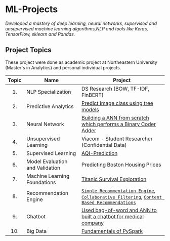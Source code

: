# ML-Projects
*Developed a mastery of deep learning, neural networks, supervised and unsupervised machine learning algorithms,NLP and tools like Keras, TensorFlow, sklearn and Pandas.*


## Project Topics
These project were done as academic project at Northeastern University (Master's in Analytics) and personal individual projects.

| Topic | Name | Project |
|:-----:|------|---------|
| 1.    | NLP Specialization | DS Research (BOW, TF-IDF, FinBERT) |
| 2.    | Predictive Analytics | [Predict Image class using tree models](https://nbviewer.jupyter.org/github/Chauhanshi/Predictive-Analytics/blob/master/Tree%20models%20for%20predicting%20image%20category/Module%203%20Assignment%20_Shivam%20Chauhan_%20RD%20GB%2001312020.pdf) |
| 3. | Neural Network | [Building a ANN from scratch which performs a Binary Coder Adder](https://nbviewer.jupyter.org/github/Chauhanshi/Predictive-Analytics/blob/master/Building%20Neural%20Network%20for%20BCD%20adder/Shivam%20Chauhan%20_%20Module%204%20Assignment_%20NN_%2002072020.pdf) |
| 4. | Unsupervised Learning| Viacom - Student Researcher (Confidential Data)  |
| 5. | Supervised Learning | [AQI-Prediction](https://github.com/Chauhanshi/AQI-Prediction) |
| 6. | Model Evaluation and Validation | Predicting Boston Housing Prices |
| 7. | Machine Learning Foundations | [Titanic Survival Exploration](https://github.com/Chauhanshi/Titanic-Data-Machine-Learning-)
| 8. | Recommendation Engine |  [`Simple Recommentation Engine`](https://github.com/Chauhanshi/Recommendation-Engine/blob/main/Simple%20Recomemdation%20Engine/Simple%20Recommentation%20Engine.ipynb), [`Collaborative Filtering`](https://github.com/Chauhanshi/Recommendation-Engine/blob/main/collaborative%20filtering/Collaborative%20Filtering%20.ipynb), [`Content Based Recommendations`](https://github.com/Chauhanshi/Recommendation-Engine/blob/main/Content-based%20filtering/Content%20Based%20Recommendations%20.ipynb) |
| 9.| Chatbot | [Used bag-of-word and ANN to built a chatbot for medical company](https://github.com/Chauhanshi/Chatbot-Artificial-intelligence-course) | 
| 10. | Big Data | [Fundamentals of PySpark](https://github.com/Chauhanshi/PySpark-Practice-) |
